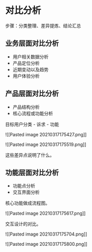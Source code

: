 # 对比分析
步骤：分类整理、差异提炼、结论汇总

## 业务层面对比分析
- 用户相关数据分析
- 产品定位分析
- 近期变动以及趋势
- 用户体验分析
## 产品层面对比分析
- 产品结构分析
- 核心流程或功能分析

目标用户分类 - 诉求 - 功能

![[Pasted image 20210317175427.png]]

![[Pasted image 20210317175519.png]]

这些差异点说明了什么。


## 功能层面对比分析
- 功能点分析
- 交互界面分析

核心功能做成流程图。

![[Pasted image 20210317175617.png]]

交互设计的对比。

![[Pasted image 20210317175704.png]]

![[Pasted image 20210317175800.png]]